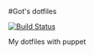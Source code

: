 #Got's dotfiles

[![Build Status](https://travis-ci.org/PierreRambaud/dotfiles.png?branch=master)](https://travis-ci.org/PierreRambaud/dotfiles)

My dotfiles with puppet


